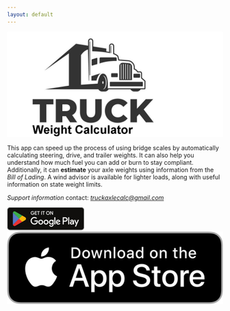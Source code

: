 ```yaml
---
layout: default
---
```


![logo](./assets/images/Feature_pic.png)

This app can speed up the process of using bridge scales by automatically calculating steering, drive, and trailer weights. It can also help you understand how much fuel you can add or burn to stay compliant. Additionally, it can **estimate** your axle weights using information from the _Bill of Lading_. A wind advisor is available for lighter loads, along with useful information on state weight limits.

*Support information* contact: *truckaxlecalc@gmail.com*


![logo](./assets/images/Google_Play.png)
![logo](./assets/images/App_Store.png)

